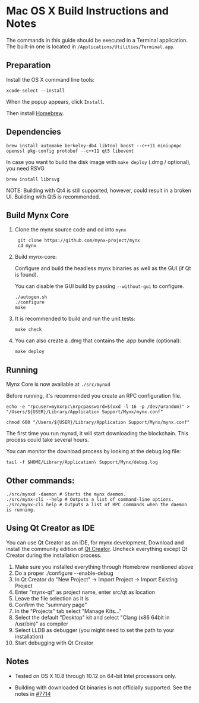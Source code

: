 Mac OS X Build Instructions and Notes
====================================
The commands in this guide should be executed in a Terminal application.
The built-in one is located in `/Applications/Utilities/Terminal.app`.

Preparation
-----------
Install the OS X command line tools:

`xcode-select --install`

When the popup appears, click `Install`.

Then install [Homebrew](http://brew.sh).

Dependencies
----------------------

    brew install automake berkeley-db4 libtool boost --c++11 miniupnpc openssl pkg-config protobuf --c++11 qt5 libevent

In case you want to build the disk image with `make deploy` (.dmg / optional), you need RSVG

    brew install librsvg

NOTE: Building with Qt4 is still supported, however, could result in a broken UI. Building with Qt5 is recommended.

Build Mynx Core
------------------------

1. Clone the mynx source code and cd into `mynx`

        git clone https://github.com/mynx-project/mynx
        cd mynx

2.  Build mynx-core:

    Configure and build the headless mynx binaries as well as the GUI (if Qt is found).

    You can disable the GUI build by passing `--without-gui` to configure.

        ./autogen.sh
        ./configure
        make

3.  It is recommended to build and run the unit tests:

        make check

4.  You can also create a .dmg that contains the .app bundle (optional):

        make deploy

Running
-------

Mynx Core is now available at `./src/mynxd`

Before running, it's recommended you create an RPC configuration file.

    echo -e "rpcuser=mynxrpc\nrpcpassword=$(xxd -l 16 -p /dev/urandom)" > "/Users/${USER}/Library/Application Support/Mynx/mynx.conf"

    chmod 600 "/Users/${USER}/Library/Application Support/Mynx/mynx.conf"

The first time you run mynxd, it will start downloading the blockchain. This process could take several hours.

You can monitor the download process by looking at the debug.log file:

    tail -f $HOME/Library/Application\ Support/Mynx/debug.log

Other commands:
-------

    ./src/mynxd -daemon # Starts the mynx daemon.
    ./src/mynx-cli --help # Outputs a list of command-line options.
    ./src/mynx-cli help # Outputs a list of RPC commands when the daemon is running.

Using Qt Creator as IDE
------------------------
You can use Qt Creator as an IDE, for mynx development.
Download and install the community edition of [Qt Creator](https://www.qt.io/download/).
Uncheck everything except Qt Creator during the installation process.

1. Make sure you installed everything through Homebrew mentioned above
2. Do a proper ./configure --enable-debug
3. In Qt Creator do "New Project" -> Import Project -> Import Existing Project
4. Enter "mynx-qt" as project name, enter src/qt as location
5. Leave the file selection as it is
6. Confirm the "summary page"
7. In the "Projects" tab select "Manage Kits..."
8. Select the default "Desktop" kit and select "Clang (x86 64bit in /usr/bin)" as compiler
9. Select LLDB as debugger (you might need to set the path to your installation)
10. Start debugging with Qt Creator

Notes
-----

* Tested on OS X 10.8 through 10.12 on 64-bit Intel processors only.

* Building with downloaded Qt binaries is not officially supported. See the notes in [#7714](https://github.com/bitcoin/bitcoin/issues/7714)
